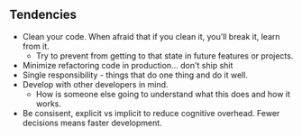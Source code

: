 
## Tendencies
- Clean your code. When afraid that if you clean it, you’ll break it, learn from it.  
  + Try to prevent from getting to that state in future features or projects.
- Minimize refactoring code in production... don't ship shit
- Single responsibility - things that do one thing and do it well. 
- Develop with other developers in mind. 
  + How is someone else going to understand what this does and how it works.
- Be consisent, explicit vs implicit to reduce cognitive overhead. Fewer decisions means faster development.
 
